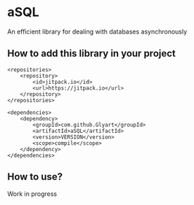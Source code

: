 # aSQL

An efficient library for dealing with databases asynchronously

## How to add this library in your project

	<repositories>
	    <repository>
	        <id>jitpack.io</id>
	        <url>https://jitpack.io</url>
	    </repository>
	</repositories>
	
	<dependencies>
	    <dependency>
	        <groupId>com.github.Glyart</groupId>
	        <artifactId>aSQL</artifactId>
	        <version>VERSION</version>
	        <scope>compile</scope>
	    </dependency>
	</dependencies>
	
## How to use?

Work in progress